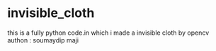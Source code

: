 # invisible_cloth
this is a fully python code.in which i made a invisible cloth by opencv 
<br>
authon : soumaydip maji